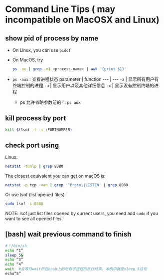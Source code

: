 
# Command Line Tips ( may incompatible on MacOSX and Linux)

## show pid of process by name

- On Linux, you can use `pidof`
- On MacOS, try
    ```bash
    ps -ax | grep -m1 <process-name> | awk '{print $1}'
    ```

- `ps -aux` : 查看进程状态
    parameter | function
    --- | ---
    `-a` | 显示所有用户有终端控制的进程
    `-u` | 显示用户以及其他详细信息
    `-x` | 显示没有控制终端的进程
    - ps 允许省略参数前的`-` : `ps aux`



## kill process by port

```bash
kill $(lsof -t -i :PORTNUMBER)
```


## check port using

Linux: 

```bash
netstat -tunlp | grep 8080
```

The closest equivalent you can get on macOS is:

```bash
netstat -p tcp -van | grep '^Proto\|LISTEN' | grep 8080
```

Or use lsof  (list opened files)

```bash
sudo lsof -i:8080
```

NOTE: lsof just list files opened by current users,  you need add `sudo` if you want to see all opened files.


## [bash] wait previous command to finish 

```bash
#！/bin/sh
echo “1”
sleep 5&
echo “3”
echo “4”
wait  #会等待wait所在bash上的所有子进程的执行结束，本例中就是sleep 5这句
echo”5”
```


